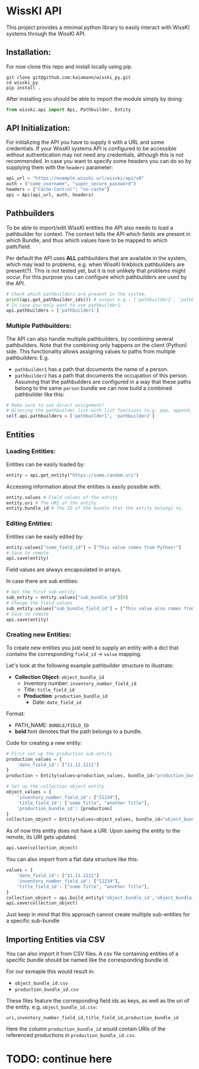 # WissKI API
This project provides a minimal python library to easily interact with WissKI systems through the WissKI API.

## Installation:
For now clone this repo and install locally using pip.
```
git clone git@github.com:kaiamann/wisski_py.git
cd wisski_py
pip install .
```
After installing you should be able to import the module simply by doing:
```py
from wisski.api import Api, Pathbuilder, Entity
```

## API Initialization:
For initializing the API you have to supply it with a URL and some credentials.
If your WissKI systems API is configured to be accessible without authentication may not need any credentials, although this is not recommended.
In case you want to specify some headers you can do so by supplying them with the `headers` parameter:
```py
api_url = "https://example.wisski.url/wisski/api/v0"
auth = ("some_username", "super_secure_password")
headers = {"Cache-Control": "no-cache"}
api = Api(api_url, auth, headers)
```

## Pathbuilders
To be able to import/edit WissKI entities the API also needs to load a pathbuilder for context.
The context tells the API which fields are present in which Bundle, and thus which values have to be mapped to which path/field.

Per default the API uses **ALL** pathbuilders that are available in the system, which may lead to problems, e.g. when WissKI linkblock pathbuilders are present(?). This is not tested yet, but it is not unlikely that problems might occur.
For this purpose you can configure which pathbuilders are used by the API.
```py
# Check which pathbuilders are present in the system.
print(api.get_pathbuilder_ids()) # output e.g.: ['pathbuilder1', 'pathbuilder2', 'linkblock_pathbuilder']
# In case you only want to use pathbuilder1:
api.pathbuilders = ['pathbuilder1']
```
### Multiple Pathbuilders:
The API can also handle multiple pathbuilders, by combining several pathbuilders.
Note that the combining only happens on the client (Python) side.
This functionality allows assigning values to paths from multiple pathbuilders:
E.g.
- `pathbuilder1` has a path that documents the name of a person.
- `pathbuilder2` has a path that documents the occupation of this person.
Assuming that the pathbuilders are configured in a way that these paths belong to the same `person` bundle we can now build a combined pathbuilder like this:
```py
# Make sure to use direct assignment!
# Altering the pathbuilder list with list functions (e.g. pop, append, etc.) won't work properly for now.
self.api.pathbuilders = ['pathbuilder1', 'pathbuilder2']
```

## Entities

### Loading Entities:
Entities can be easily loaded by:
```py
entity = api.get_entity("https://some.random.uri")
```
Accessing information about the entities is easily possible with:
```py
entity.values # Field values of the entity
entity.uri # The URI of the entity
entity.bundle_id # The ID of the bundle that the entity belongs to.
```

### Editing Entities:
Entities can be easily edited by:
```py
entity.values["some_field_id"] = ["This value comes from Python!"]
# Save to remote
api.save(entity)
```
Field values are always encapsulated in arrays.


In case there are sub entities:
```py
# Get the first sub-entity
sub_entity = entity.values["sub_bundle_id"][0]
# Change the field values
sub_entity.values["sub_bundle_field_id"] = ["This value also comes from Python!"]
# Save to remote
api.save(entity)
```

### Creating new Entities:
To create new entities you just need to supply an entity with a dict that contains the corresponding `field_id` -> `value` mapping.

Let's look at the following example pathbuilder structure to illustrate:
- **Collection Object**: `object_bundle_id`
  - Inventory number: `inventory_number_field_id`
  - Title: `title_field_id`
  - **Production**: `production_bundle_id`
    - Date: `date_field_id`

Format:
- PATH_NAME: `BUNDLE/FIELD_ID`
- **bold** font denotes that the path belongs to a bundle.

Code for creating a new entity:
```py
# First set up the production sub-entity
production_values = {
    'date_field_id': ["11.11.1111"]
}
production = Entity(values=production_values, bundle_id="production_bundle_id")

# Set up the collection object entity
object_values = {
    'inventory_number_field_id': ["I1234"],
    'title_field_id': ["some Title", "another Title"],
    'production_bundle_id': [production]
}
collection_object = Entity(values=object_values, bundle_id="object_bundle_id")
```
As of now this entity does not have a URI.
Upon saving the entity to the remote, its URI gets updated.
```py
api.save(collection_object)
```

You can also import from a flat data structure like this:
```py
values = {
    'date_field_id': ["11.11.1111"]
    'inventory_number_field_id': ["I1234"],
    'title_field_id': ["some Title", "another Title"],
}
collection_object = api.build_entity('object_bundle_id','object_bundle_id',  values)
api.save(collection_object)
```
Just keep in mind that this approach cannot create multiple sub-entities for a specific sub-bundle

## Importing Entities via CSV
You can also import it from CSV files.
A csv file containing entities of a specific bundle should be named like the corresponding bundle id.

For our exmaple this would result in:
- `object_bundle_id.csv`
- `production_bundle_id.csv`

These files feature the corresponding field ids as keys, as well as the uri of the entity.
e.g. `object_bundle_id.csv`:
```
uri,inventory_number_field_id,title_field_id,production_bundle_id
```

Here the column `production_bundle_id` would contain URIs of the referenced productions in `production_bundle_id.csv`.

# TODO: continue here